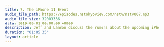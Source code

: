 ```yaml
---
title: 7. The iPhone 11 Event
audio_file_path: https://episodes.nstokyoview.com/nstv/nstv007.mp3
audio_file_size: 32003336
date: 2019-09-01 00:00:00 +0900
description: Jeff and Landon discuss the rumors about the upcoming iPhone event and some of the idiosyncrasies of tech in Japan. Also Landon decided to go to a bootcamp.
duration: "01:05:35"
layout: article
---
```

